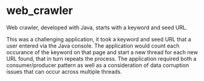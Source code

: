 # web_crawler
Web crawler, developed with Java, starts with a keyword and seed URL.

This was a challenging application, it took a keyword and seed URL that a user entered via the Java console. The application would count each occurance of the keyword on that page and start a new thread for each new URL found, that in turn repeats the process. The application required both a consumer/producer pattern as well as a consideration of data corruption issues that can occur across multiple threads.
